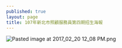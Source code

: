 ```yaml
---
published: true
layout: page
title: 107年新北市照顧服務員第四期招生海報
---
```


![Pasted image at 2017_02_20 12_08 PM.png]({{site.baseurl}}/static_files/upload_images/107年新北市照顧服務員第四期招生海報1.png)
